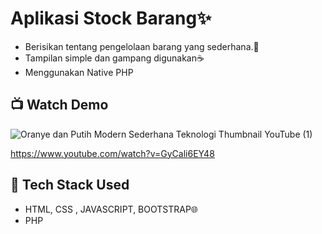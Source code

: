 # Aplikasi Stock Barang✨
- Berisikan tentang pengelolaan barang yang sederhana.💯
- Tampilan simple dan gampang digunakan☕
- Menggunakan Native PHP

## 📺 Watch Demo
![Oranye dan Putih Modern Sederhana Teknologi Thumbnail YouTube (1)](https://github.com/auliyaapri/stok-barang-php/assets/45688720/93072d98-f597-44af-8ec5-dde1f32ee5f2)

https://www.youtube.com/watch?v=GyCali6EY48

## 🚀 Tech Stack Used
- HTML, CSS , JAVASCRIPT, BOOTSTRAP🌐
- PHP




